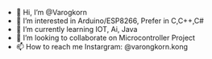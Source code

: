- 👋 Hi, I’m @Varogkorn
- 👀 I’m interested in Arduino/ESP8266, Prefer in C,C++,C# 
- 🌱 I’m currently learning IOT, Ai, Java
- 💞️ I’m looking to collaborate on Microcontroller Project 
- 📫 How to reach me Instargram: @varongkorn.kong

<!---
Varogkorn/Varogkorn is a ✨ special ✨ repository because its `README.md` (this file) appears on your GitHub profile.
You can click the Preview link to take a look at your changes.
--->
